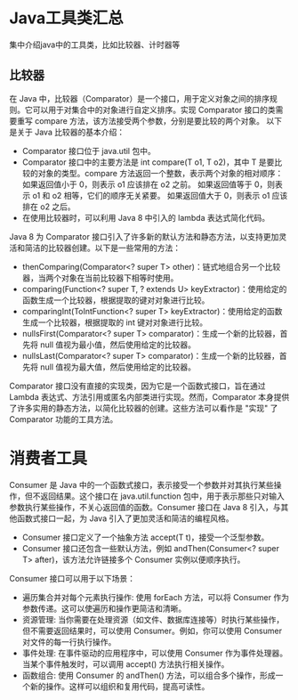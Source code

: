 # Java工具类汇总
集中介绍java中的工具类，比如比较器、计时器等
## 比较器
在 Java 中，比较器（Comparator）是一个接口，用于定义对象之间的排序规则。它可以用于对集合中的对象进行自定义排序。实现 Comparator 接口的类需要重写 compare 方法，该方法接受两个参数，分别是要比较的两个对象。
以下是关于 Java 比较器的基本介绍：
- Comparator 接口位于 java.util 包中。
- Comparator 接口中的主要方法是 int compare(T o1, T o2)，其中 T 是要比较的对象的类型。compare 方法返回一个整数，表示两个对象的相对顺序：
如果返回值小于 0，则表示 o1 应该排在 o2 之前。
如果返回值等于 0，则表示 o1 和 o2 相等，它们的顺序无关紧要。
如果返回值大于 0，则表示 o1 应该排在 o2 之后。
- 在使用比较器时，可以利用 Java 8 中引入的 lambda 表达式简化代码。

Java 8 为 Comparator 接口引入了许多新的默认方法和静态方法，以支持更加灵活和简洁的比较器创建。以下是一些常用的方法：

- thenComparing(Comparator<? super T> other)：链式地组合另一个比较器，当两个对象在当前比较器下相等时使用。
- comparing(Function<? super T, ? extends U> keyExtractor)：使用给定的函数生成一个比较器，根据提取的键对对象进行比较。
- comparingInt(ToIntFunction<? super T> keyExtractor)：使用给定的函数生成一个比较器，根据提取的 int 键对对象进行比较。
- nullsFirst(Comparator<? super T> comparator)：生成一个新的比较器，首先将 null 值视为最小值，然后使用给定的比较器。
- nullsLast(Comparator<? super T> comparator)：生成一个新的比较器，首先将 null 值视为最大值，然后使用给定的比较器。
  

Comparator 接口没有直接的实现类，因为它是一个函数式接口，旨在通过 Lambda 表达式、方法引用或匿名内部类进行实现。然而，Comparator 本身提供了许多实用的静态方法，以简化比较器的创建。这些方法可以看作是 "实现" 了 Comparator 功能的工具方法。

# 消费者工具
Consumer 是 Java 中的一个函数式接口，表示接受一个参数并对其执行某些操作，但不返回结果。这个接口在 java.util.function 包中，用于表示那些只对输入参数执行某些操作，不关心返回值的函数。Consumer 接口在 Java 8 引入，与其他函数式接口一起，为 Java 引入了更加灵活和简洁的编程风格。
- Consumer 接口定义了一个抽象方法 accept(T t)，接受一个泛型参数。
- Consumer 接口还包含一些默认方法，例如 andThen(Consumer<? super T> after)，该方法允许链接多个 Consumer 实例以便顺序执行。 
  
Consumer 接口可以用于以下场景：
- 遍历集合并对每个元素执行操作:
  使用 forEach 方法，可以将 Consumer 作为参数传递。这可以使遍历和操作更简洁和清晰。
- 资源管理:
  当你需要在处理资源（如文件、数据库连接等）时执行某些操作，但不需要返回结果时，可以使用 Consumer。例如，你可以使用 Consumer 对文件的每一行执行操作。
- 事件处理:
  在事件驱动的应用程序中，可以使用 Consumer 作为事件处理器。当某个事件触发时，可以调用 accept() 方法执行相关操作。
- 函数组合:
  使用 Consumer 的 andThen() 方法，可以组合多个操作，形成一个新的操作。这样可以组织和复用代码，提高可读性。
